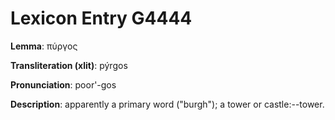 # Lexicon Entry G4444

**Lemma**: πύργος

**Transliteration (xlit)**: pýrgos

**Pronunciation**: poor'-gos

**Description**:
apparently a primary word ("burgh"); a tower or castle:--tower.
